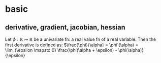 # basic

## derivative, gradient, jacobian, hessian
Let $\phi: \mathbb{R} \mapsto \mathbb{R}$ be a univariate fn: a real value fn of a real variable.
Then the first derivative is defined as:
$\frac{\phi}{\alpha} = \phi'(\alpha) = \lim_{\epsilon \mapsto 0} \frac{\phi(\alpha + \epsilon) - \phi(\alpha)}{\epsilon}
